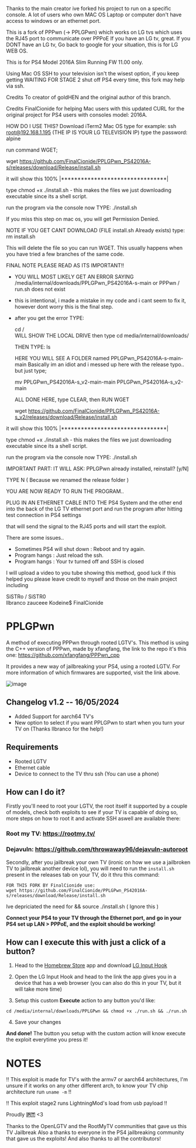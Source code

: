 Thanks to the main creator ive forked his project to run on a specific console.
A lot of users who own MAC OS Laptop or computer don't have access to windows or an ethernet port.

This is a fork of PPPwn (-> PPLGPwn) which works on LG tvs which uses the RJ45 port to communicate over PPPoE
If you have an LG tv, great. 
If you DONT have an LG tv, Go back to google for your situation, this is for LG WEB OS.

This is for PS4 Model 2016A Slim Running FW 11.00 only.

Using Mac OS SSH to your television isn't the wisest option, if you keep getting WAITING FOR STAGE 2 shut off PS4 every time, 
this fork may help via ssh. 

Credits
To creator of goldHEN
and the original author of this branch.

Credits 
FinalCionide for helping Mac users with this updated CURL for the original project for PS4 users with consoles model: 2016A.

HOW DO I USE THIS?
Download iTerm2 Mac OS
type for example:   ssh root@192.168.1.195     (THE IP IS YOUR LG TELEVISION IP)
type the password:  alpine

run command  WGET;

wget https://github.com/FinalCionide/PPLGPwn_PS42016A-s/releases/download/Release/install.sh

it will show this 100% |********************************|

type chmod +x ./install.sh
     -  this makes the files we just downloading executable since its a shell script.

 run the program via the console now  TYPE:  ./install.sh

 If you miss this step on mac os, you will get Permission Denied.

 NOTE IF YOU GET CANT DOWNLOAD (FILE install.sh Already exists)  type: rm install.sh

 This will delete the file so you can run WGET. This usually happens when you have tried a few branches of the same code.

 FINAL NOTE PLEASE READ AS ITS IMPORTANT!!
 - YOU WILL MOST LIKELY GET AN ERROR SAYING /media/internal/downloads/PPLGPwn_PS42016A-s-main or PPPwn / run.sh does not exist
 - this is intentional, i made a mistake in my code and i cant seem to fix it, however dont worry this is the final step.
 - after you get the error TYPE:

   cd /  
        WILL SHOW THE LOCAL DRIVE
   then type
   cd media/internal/downloads/

   THEN TYPE: ls

      HERE YOU WILL SEE A FOLDER named  PPLGPwn_PS42016A-s-main-main
   Basically im an idiot and i messed up here with the release typo.. but just type;

   mv PPLGPwn_PS42016A-s_v2-main-main PPLGPwn_PS42016A-s_v2-main

   ALL DONE HERE, type CLEAR, then RUN WGET

   wget https://github.com/FinalCionide/PPLGPwn_PS42016A-s_v2/releases/download/Release/install.sh

it will show this 100% |********************************|

type chmod +x ./install.sh
     -  this makes the files we just downloading executable since its a shell script.

 run the program via the console now  TYPE:  ./install.sh


IMPORTANT PART: IT WILL ASK:  PPLGPwn already installed, reinstall? [y/N]

TYPE N  ( Because we renamed the release folder )

YOU ARE NOW READY TO RUN THE PROGRAM..

PLUG IN AN ETHERNET CABLE INTO THE PS4 System and the other end into the back of the LG TV ethernet port and run the program after hitting test connection in PS4 settings

that will send the signal to the RJ45 ports and will start the exploit. 

There are some issues..
- Sometimes PS4 will shut down : Reboot and try again.
- Program hangs : Just reload the ssh.
- Program hangs : Your tv turned off and SSH is closed

   
I will upload a video to you tube showing this method, good luck
if this helped you please leave credit to myself and those on the main project including

SiSTRo / SiSTR0   
 llbranco
  zauceee
   Kodeine$
    FinalCionide

# PPLGPwn
A method of executing PPPwn through rooted LGTV's.
This method is using the C++ version of PPPwn, made by xfangfang, the link to the repo it's this one:
https://github.com/xfangfang/PPPwn_cpp

It provides a new way of jailbreaking your PS4, using a rooted LGTV.
For more information of which firmwares are supported, visit the link above.

![image](https://github.com/zauceee/PPLGPwn/assets/37784801/068d16b5-051e-4f22-bdf7-b0e3b46e6590)

## Changelog v1.2 -- 16/05/2024
- Added Support for aarch64 TV's
- New option to select if you want PPLGPwn to start when you turn your TV on (Thanks llbranco for the help!)

## Requirements
- Rooted LGTV
- Ethernet cable
- Device to connect to the TV thru ssh (You can use a phone)

## How can I do it?

Firstly you'll need to root your LGTV, the root itself it supported by a couple of models, check both exploits to see if your TV is capable of doing so, more steps on how to root it and activate SSH aswell are available there:
### Root my TV: https://rootmy.tv/
### Dejavuln: https://github.com/throwaway96/dejavuln-autoroot

Secondly, after you jailbreak your own TV (ironic on how we use a jailbroken TV to jailbreak another device lol), you will need to run the ```install.sh``` present in the releases tab on your TV, do it thru this command:

```
FOR THIS FORK BY FinalCionide use: 
wget https://github.com/FinalCionide/PPLGPwn_PS42016A-s/releases/download/Release/install.sh 
```
Ive depriciated the need for 
&& source ./install.sh ( Ignore this )

**Connect your PS4 to your TV through the Ethernet port, and go in your PS4 set up LAN > PPPoE, and the exploit should be working!**

## How can I execute this with just a click of a button?
1. Head to the [Homebrew Store](https://www.webosbrew.org/) app and download [LG Input Hook](https://repo.webosbrew.org/apps/org.webosbrew.inputhook/)

2. Open the LG Input Hook and head to the link the app gives you in a device that has a web browser (you can also do this in your TV, but it will take more time)

3. Setup this custom **Execute** action to any button you'd like:

```
cd /media/internal/downloads/PPLGPwn && chmod +x ./run.sh && ./run.sh
```   

4. Save your changes

**And done!** The button you setup with the custom action will know execute the exploit everytime you press it!

# NOTES
!! This exploit is made for TV's with the armv7 or aarch64 architectures, I'm unsure if it works on any other different arch, to know your TV chip architecture run ```uname -m``` !!

!! This exploit stage2 runs LightningMod's load from usb payload !!

Proudly **🇵🇹** <3

Thanks to the OpenLGTV and the RootMyTV communities that gave us this TV Jailbreak
Also a thanks to everyone in the PS4 jailbreaking community that gave us the exploits!
And also thanks to all the contributors!
